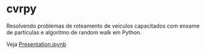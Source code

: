# cvrpy

Resolvendo problemas de roteamento de veículos capacitados com enxame de
partículas e algoritmo de random walk em Python.

Veja [Presentation.ipynb](/Presentation.ipynb)
